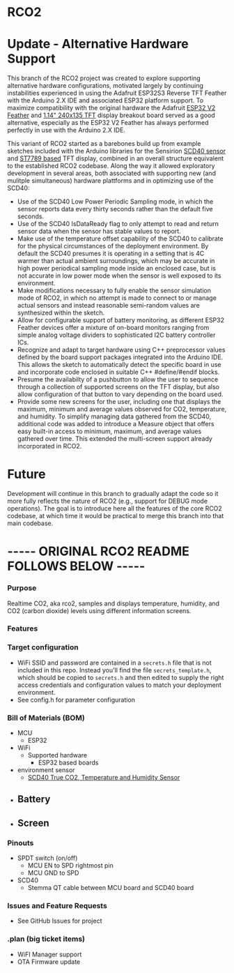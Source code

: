 # RCO2

# Update - Alternative Hardware Support
This branch of the RCO2 project was created to explore supporting alternative hardware configurations, motivated largely by continuing instabilities experienced in using the Adafruit ESP32S3 Reverse TFT
Feather with the Arduino 2.X IDE and associated ESP32 platform support. To maximize compatibility with the original hardware the Adafruit [ESP32 V2 Feather](https://www.adafruit.com/product/5400) and [1.14" 240x135 TFT](https://www.adafruit.com/product/4383) display breakout board served as a good alternative, especially as the ESP32 V2 Feather has always performed perfectly in use with the Arduino 2.X IDE.

This variant of RCO2 started as a barebones build up from example sketches included with the Arduino libraries for the Sensirion [SCD40 sensor](https://github.com/Sensirion/arduino-i2c-scd4x) and [ST7789 based](https://github.com/adafruit/Adafruit-ST7735-Library) TFT display, combined in an overall structure equivalent to the established RCO2 codebase.  Along the way it allowed exploratory development in several areas, both associated with supporting new (and mulitple simultaneous) hardware plattforms and in optimizing use of the SCD40:
* Use of the SCD40 Low Power Periodic Sampling mode, in which the sensor reports data every thirty seconds rather than the default five seconds.
* Use of the SCD40 IsDataReady flag to only attempt to read and return sensor data when the sensor has stable values to report.
* Make use of the temperature offset capability of the SCD40 to calibrate for the physical circumstances of the deployment environment.  By default the SCD40 presumes it is operating in a setting that is 4C warmer than actual ambient surroundings, which may be accurate in high power periodical sampling mode inside an enclosed case, but is not accurate in low power mode when the sensor is well exposed to its environment.
* Make modifications necessary to fully enable the sensor simulation mode of RCO2, in which no attempt is made to connect to or manage actual sensors and instead reasonable semi-random values are synthesized within the sketch.
* Allow for configurable support of battery monitoring, as different ESP32 Feather devices offer a mixture of on-board monitors ranging from simple analog voltage dividers to sophisticated I2C battery controller ICs.
* Recognize and adapt to target hardware using C++ preprocessor values defined by the board support packages integrated into the Arduino IDE.  This allows the sketch to automatically detect the specific board in use and incorporate code enclosed in suitable C++ #define/#endif blocks. 
* Presume the availabilty of a pushbutton to allow the user to sequence through a collection of supported screens on the TFT display, but also allow configuration of that button to vary depending on the board used.
* Provide some new screens for the user, including one that displays the maximum, minimum and average values observed for CO2, temperature, and humidity.  To simplify managing data gathered from the SCD40, additional code was added to introduce a Measure object that offers easy built-in access to minimum, maximum, and average values gathered over time.  This extended the multi-screen support already incorporated in RCO2.

# Future
Development will continue in this branch to gradually adapt the code so it more fully reflects the nature of RCO2 (e.g., support for DEBUG mode operations).  The goal is to introduce here all the features of the core RCO2 codebase, at which time it would be practical to merge this branch into that main codebase.



# ----- ORIGINAL RCO2 README FOLLOWS BELOW -----

### Purpose
Realtime CO2, aka rco2, samples and displays temperature, humidity, and CO2 (carbon dioxide) levels using different information screens.

### Features

### Target configuration
- WiFi SSID and password are contained in a `secrets.h` file that is not included in this repo.  Instead you'll find the file `secrets_template.h`, which should be copied to `secrets.h` and then edited to supply the right access credentials and configuration values to match your deployment environment.
- See config.h for parameter configuration

### Bill of Materials (BOM)
- MCU
    - ESP32
- WiFi
    - Supported hardware
        - ESP32 based boards
- environment sensor
    - [SCD40 True CO2, Temperature and Humidity Sensor](https://www.adafruit.com/product/5187)
- Battery
    -
- Screen
    -
### Pinouts
- SPDT switch (on/off)
    - MCU EN to SPD rightmost pin
    - MCU GND to SPD
- SCD40
    - Stemma QT cable between MCU board and SCD40 board

### Issues and Feature Requests
- See GitHub Issues for project

### .plan (big ticket items)
- WiFI Manager support
- OTA Firmware update